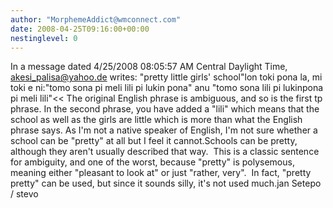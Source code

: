 ```yaml
---
author: "MorphemeAddict@wmconnect.com"
date: 2008-04-25T09:16:00+00:00
nestinglevel: 0
---
```

In a message dated 4/25/2008 08:05:57 AM Central Daylight Time, [akesi_palisa@yahoo.de](mailto://akesi_palisa@yahoo.de) writes:
"pretty little girls' school"lon toki pona la, mi toki e ni:"tomo sona pi meli lili pi lukin pona" anu "tomo sona lili pi lukinpona pi meli lili"<< The original English phrase is ambiguous, and so is the first tp phrase. In the second phrase, you have added a "lili" which means that the school as well as the girls are little which is more than what the English phrase says. As I'm not a native speaker of English, I'm not sure whether a school can be "pretty" at all but I feel it cannot.Schools can be pretty, although they aren't usually described that way.  This is a classic sentence for ambiguity, and one of the worst, because "pretty" is polysemous, meaning either "pleasant to look at" or just "rather, very".  In fact, "pretty pretty" can be used, but since it sounds silly, it's not used much.jan Setepo / stevo